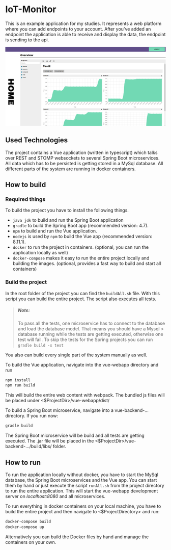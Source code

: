 # IoT-Monitor
This is an example application for my studies. It represents a web platform where you can add endpoints to your account. After you’ve added an endpoint the application is able to receive and display the data, the endpoint is sending to the api.

![Diagram of project structure](https://github.com/ValerianWeiss/IoT-Monitor/blob/auth/IoT-Monitor.PNG?raw=true)

## Used Technologies
The project contains a Vue application (written in typescript) which talks over REST and STOMP websockets to several Spring Boot microservices. All data which has to be persisted is getting stored in a MySql database.
All different parts of the system are running in docker containers.

## How to build
### Required things
To build the project you have to install the following things.
* `java jdk` to build and run the Spring Boot application
* `gradle` to build the Spring Boot app (recommended version: 4.7).
* `npm` to build and run the Vue application.
* `nodejs` is used by `npm` to build the Vue app (recommended version: 8.11.1).
* `docker` to run the project in containers. (optional, you can run the application locally as well)
* `docker-compose` makes it easy to run the entire project locally and building the images. (optional, provides a fast way to build and start all containers)

### Build the project
In the root folder of the project you can find the `buildAll.sh` file. With this script you can build  the entire project. The script also executes all tests. 

> ##### Note:
> To pass all the tests, one microservice has to connect to the database and load the database model. That means you should have a Mysql > database running while the tests are getting executed, otherwise one test will fail.
> To skip the tests for the Spring projects you can run `gradle build -x test` 

You also can build every single part of the system manually as well. 

To build the Vue application, navigate into the vue-webapp directory and run
```bash
npm install
npm run build
```
This will build the entire web content with webpack. The bundled js files will be placed under <$ProjectDir>/vue-webapp/dist/

To build a Spring Boot microservice, navigate into a vue-backend-... directory. If you run now:
```bash
gradle build
```
The Spring Boot microservice will be build and all tests are getting executed. The .jar file will be placed in the <$ProjectDir>/vue-backend-.../build/libs/ folder.


## How to run
To run the application locally without docker, you have to start the MySql database, the Spring Boot microservices and the Vue app.
You can start them by hand or just execute the script `runAll.sh` from the project directory to run the entire application.
This will start the vue-webapp development server on *localhost:8080* and all microservices.

To run everything in docker containers on your local machine, you have to build the entire project and then navigate to <$ProjectDirectory> and run:
```bash
docker-compose build
docker-compose up
```
Alternatively you can build the Docker files by hand and manage the containers on your own.


